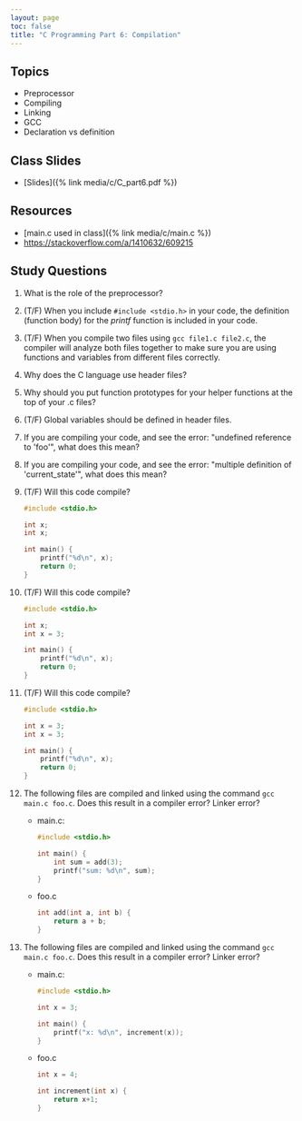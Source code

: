 ```yaml
---
layout: page
toc: false
title: "C Programming Part 6: Compilation"
---
```


## Topics
* Preprocessor
* Compiling
* Linking
* GCC
* Declaration vs definition

## Class Slides
- [Slides]({% link media/c/C_part6.pdf %})

## Resources
- [main.c used in class]({% link media/c/main.c %})
- <https://stackoverflow.com/a/1410632/609215>

## Study Questions
1. What is the role of the preprocessor?
1. (T/F) When you include `#include <stdio.h>` in your code, the definition (function body) for the *printf* function is included in your code.
1. (T/F) When you compile two files using `gcc file1.c file2.c`, the compiler will analyze both files together to make sure you are using functions and variables from different files correctly.
1. Why does the C language use header files?
1. Why should you put function prototypes for your helper functions at the top of your .c files?
1. (T/F) Global variables should be defined in header files.
1. If you are compiling your code, and see the error: "undefined reference to 'foo'", what does this mean?
1. If you are compiling your code, and see the error: "multiple definition of 'current_state'", what does this mean?

1. (T/F) Will this code compile?
    ```c
    #include <stdio.h>

    int x;
    int x;

    int main() {
        printf("%d\n", x);
        return 0;
    }
    ```
1. (T/F) Will this code compile?
    ```c
    #include <stdio.h>

    int x;
    int x = 3;

    int main() {
        printf("%d\n", x);
        return 0;
    }
    ```
1. (T/F) Will this code compile?
    ```c
    #include <stdio.h>

    int x = 3;
    int x = 3;

    int main() {
        printf("%d\n", x);
        return 0;
    }
    ```
1. The following files are compiled and linked using the command `gcc main.c foo.c`.  Does this result in a compiler error? Linker error?
    * main.c:
        ```c
        #include <stdio.h>

        int main() {
            int sum = add(3);
            printf("sum: %d\n", sum);
        }
        ```
    * foo.c
        ```c
        int add(int a, int b) {
            return a + b;
        }  
        ```

1. The following files are compiled and linked using the command `gcc main.c foo.c`.  Does this result in a compiler error? Linker error?
    * main.c:
        ```c
        #include <stdio.h>

        int x = 3;

        int main() {
            printf("x: %d\n", increment(x));
        }
        ```
    * foo.c
        ```c
        int x = 4;

        int increment(int x) {
            return x+1;
        } 
        ```

